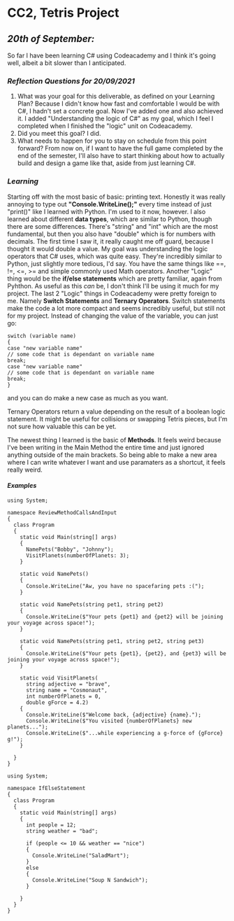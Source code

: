 # __CC2, Tetris Project__

## _20th of September:_
So far I have been learning C# using Codeacademy and I think it's going well, albeit a bit slower than I anticipated.
### _Reflection Questions for 20/09/2021_
1. What was your goal for this deliverable, as defined on your Learning Plan?
Because I didn't know how fast and comfortable I would be with C#, I hadn't set a concrete goal. Now I've added one and also achieved it. I added "Understanding the logic of C#" as my goal, which I feel I completed when I finished the "logic" unit on Codeacademy.
2. Did you meet this goal?
I did.
3. What needs to happen for you to stay on schedule from this point forward?
From now on, if I want to have the full game completed by the end of the semester, I'll also have to start thinking about how to actually build and design a game like that, aside from just learning C#.

### _Learning_
Starting off with the most basic of basic: printing text. Honestly it was really annoying to type out **"Console.WriteLine();"** every time instead of just "print()" like I learned with Python. I'm used to it now, however. 
I also learned about different **data types**, which are similar to Python, though there are some differences. There's "string" and "int" which are the most fundamental, but then you also have "double" which is for numbers with decimals. The first time I saw it, it really caught me off guard, because I thought it would double a value.
My goal was understanding the logic operators that C# uses, which was quite easy. They're incredibly similar to Python, just slightly more tedious, I'd say. You have the same things like ==, !=, <=, >= and simple commonly used Math operators. Another "Logic" thing would be the **if/else statements** which are pretty familiar, again from Pyhthon. As useful as this *can* be, I don't think I'll be using it much for my project. The last 2 "Logic" things in Codeacademy were pretty foreign to me. Namely **Switch Statements** and **Ternary Operators**. Switch statements make the code a lot more compact and seems incredibly useful, but still not for my project. Instead of changing the value of the variable, you can just go: 
```
switch (variable name)
{
case "new variable name"
// some code that is dependant on variable name
break;
case "new variable name"
// some code that is dependant on variable name
break;
}
```
and you can do make a new case as much as you want.

Ternary Operators return a value depending on the result of a boolean logic statement. It might be useful for collisions or swapping Tetris pieces, but I'm not sure how valuable this can be yet.

The newest thing I learned is the basic of **Methods**. It feels weird because I've been writing in the Main Method the entire time and just ignored anything outside of the main brackets. So being able to make a new area where I can write whatever I want and use paramaters as a shortcut, it feels really weird.

#### *Examples*
```
using System;

namespace ReviewMethodCallsAndInput
{
  class Program
  {
    static void Main(string[] args)
    {
      NamePets("Bobby", "Johnny");
      VisitPlanets(numberOfPlanets: 3);
    }
    
    static void NamePets()
    {
      Console.WriteLine("Aw, you have no spacefaring pets :(");
    }
    
    static void NamePets(string pet1, string pet2)
    {
      Console.WriteLine($"Your pets {pet1} and {pet2} will be joining your voyage across space!");
    }  
    
    static void NamePets(string pet1, string pet2, string pet3)
    {
      Console.WriteLine($"Your pets {pet1}, {pet2}, and {pet3} will be joining your voyage across space!");
    }  
    
    static void VisitPlanets(
      string adjective = "brave",
      string name = "Cosmonaut", 
      int numberOfPlanets = 0,
      double gForce = 4.2)
    {
      Console.WriteLine($"Welcome back, {adjective} {name}.");
      Console.WriteLine($"You visited {numberOfPlanets} new planets...");
      Console.WriteLine($"...while experiencing a g-force of {gForce} g!");
    }
    
  }
}
```
```
using System;

namespace IfElseStatement
{
  class Program
  {
    static void Main(string[] args)
    {
      int people = 12;
      string weather = "bad";

      if (people <= 10 && weather == "nice")
      {
        Console.WriteLine("SaladMart");
      }
      else
      {
        Console.WriteLine("Soup N Sandwich");
      }

    }
  }
}
```
